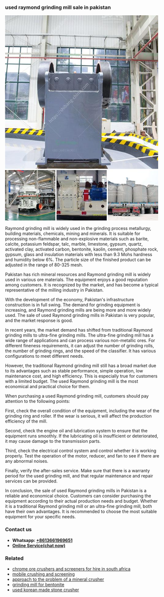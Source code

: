 <h3>used raymond grinding mill sale in pakistan</h3><img src='1702952785.jpg' alt=''><p>Raymond grinding mill is widely used in the grinding process metallurgy, building materials, chemicals, mining and minerals. It is suitable for processing non-flammable and non-explosive materials such as barite, calcite, potassium feldspar, talc, marble, limestone, gypsum, quartz, activated clay, activated carbon, bentonite, kaolin, cement, phosphate rock, gypsum, glass and insulation materials with less than 9.3 Mohs hardness and humidity below 6%. The particle size of the finished product can be adjusted in the range of 80-325 mesh.</p><p>Pakistan has rich mineral resources and Raymond grinding mill is widely used in various ore materials. The equipment enjoys a good reputation among customers. It is recognized by the market, and has become a typical representative of the milling industry in Pakistan.</p><p>With the development of the economy, Pakistan's infrastructure construction is in full swing. The demand for grinding equipment is increasing, and Raymond grinding mills are being more and more widely used. The sale of used Raymond grinding mills in Pakistan is very popular, and the market response is good.</p><p>In recent years, the market demand has shifted from traditional Raymond grinding mills to ultra-fine grinding mills. The ultra-fine grinding mill has a wide range of applications and can process various non-metallic ores. For different fineness requirements, it can adjust the number of grinding rolls, the number of grinding rings, and the speed of the classifier. It has various configurations to meet different needs.</p><p>However, the traditional Raymond grinding mill still has a broad market due to its advantages such as stable performance, simple operation, low maintenance cost, and high efficiency. This is especially true for customers with a limited budget. The used Raymond grinding mill is the most economical and practical choice for them.</p><p>When purchasing a used Raymond grinding mill, customers should pay attention to the following points:</p><p>First, check the overall condition of the equipment, including the wear of the grinding ring and roller. If the wear is serious, it will affect the production efficiency of the mill.</p><p>Second, check the engine oil and lubrication system to ensure that the equipment runs smoothly. If the lubricating oil is insufficient or deteriorated, it may cause damage to the transmission parts.</p><p>Third, check the electrical control system and control whether it is working properly. Test the operation of the motor, reducer, and fan to see if there are any abnormal noises.</p><p>Finally, verify the after-sales service. Make sure that there is a warranty period for the used grinding mill, and that regular maintenance and repair services can be provided.</p><p>In conclusion, the sale of used Raymond grinding mills in Pakistan is a reliable and economical choice. Customers can consider purchasing the equipment according to their actual production needs and budget. Whether it is a traditional Raymond grinding mill or an ultra-fine grinding mill, both have their own advantages. It is recommended to choose the most suitable equipment for your specific needs.</p><h3>Contact us</h3><ul><li><strong>Whatsapp:&nbsp;<a href="https://wa.me/8613661969651">+8613661969651</a></strong></li><li><a href="https://swt.shibang-china.com/?git&amp;zhl&amp;used raymond grinding mill sale in pakistan"><strong>Online Service(chat now)</strong></a></li></ul><h3>Related</h3><ul><li><a href='chrome ore crushers and screeners for hire in south africa.md'>chrome ore crushers and screeners for hire in south africa</a></li><li><a href='mobile crushing and screening.md'>mobile crushing and screening</a></li><li><a href='approach to the problem of a mineral crusher.md'>approach to the problem of a mineral crusher</a></li><li><a href='grinding mill for bentonite.md'>grinding mill for bentonite</a></li><li><a href='used korean made stone crusher.md'>used korean made stone crusher</a></li></ul>